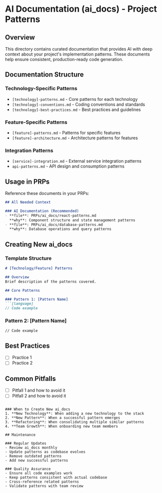 # AI Documentation (ai_docs) - Project Patterns

## Overview

This directory contains curated documentation that provides AI with deep context about your project's implementation patterns. These documents help ensure consistent, production-ready code generation.

## Documentation Structure

### Technology-Specific Patterns
- `[technology]-patterns.md` - Core patterns for each technology
- `[technology]-conventions.md` - Coding conventions and standards
- `[technology]-best-practices.md` - Best practices and guidelines

### Feature-Specific Patterns
- `[feature]-patterns.md` - Patterns for specific features
- `[feature]-architecture.md` - Architecture patterns for features

### Integration Patterns
- `[service]-integration.md` - External service integration patterns
- `api-patterns.md` - API design and consumption patterns

## Usage in PRPs

Reference these documents in your PRPs:

```markdown
## All Needed Context

### AI Documentation (Recommended)
- **file**: PRPs/ai_docs/react-patterns.md
  **why**: Component structure and state management patterns
- **file**: PRPs/ai_docs/database-patterns.md
  **why**: Database operations and query patterns
```

## Creating New ai_docs

### Template Structure
```markdown
# [Technology/Feature] Patterns

## Overview
Brief description of the patterns covered.

## Core Patterns

### Pattern 1: [Pattern Name]
```[language]
// Code example
```

### Pattern 2: [Pattern Name]
```[language]
// Code example
```

## Best Practices
- [ ] Practice 1
- [ ] Practice 2

## Common Pitfalls
- [ ] Pitfall 1 and how to avoid it
- [ ] Pitfall 2 and how to avoid it
```

### When to Create New ai_docs
1. **New Technology**: When adding a new technology to the stack
2. **New Pattern**: When a successful pattern emerges
3. **Refactoring**: When consolidating multiple similar patterns
4. **Team Growth**: When onboarding new team members

## Maintenance

### Regular Updates
- Review ai_docs monthly
- Update patterns as codebase evolves
- Remove outdated patterns
- Add new successful patterns

### Quality Assurance
- Ensure all code examples work
- Keep patterns consistent with actual codebase
- Cross-reference related patterns
- Validate patterns with team review
